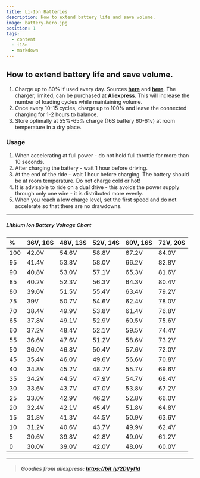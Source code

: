 ```yaml
---
title: Li-Ion Batteries
description: How to extend battery life and save volume.
image: battery-hero.jpg
position: 1
tags:
  - content
  - i18n
  - markdown
---
```


## How to extend battery life and save volume.

<markdown-image class="hero-image my-5" src="battery-hero.jpg" alt="Li-Ion Batteries"></markdown-image>

1. Charge up to 80% if used every day. Sources [**here**](https://batteryuniversity.com/learn/article/how_to_prolong_lithium_based_batteries) and [**here**](https://www.instructables.com/How-to-Prolong-the-Life-of-an-18650-Battery/). The charger, limited, can be purchased at [**Aliexpress**](https://www.aliexpress.com/item/4000138792318.html). This will increase the number of loading cycles while maintaining volume.
2. Once every 10-15 cycles, charge up to 100% and leave the connected charging for 1-2 hours to balance.
3. Store optimally at 55%-65% charge (16S battery 60-61v) at room temperature in a dry place.

<div class="w-100 text-center my-5">
  <markdown-image class="mb-3" src="battery/bat1.jpg" alt="Li-Ion Batteries"></markdown-image>
  <markdown-image src="battery/bat3.jpg" alt="Li-Ion Batteries"></markdown-image>
</div>

### Usage

1. When accelerating at full power - do not hold full throttle for more than 10 seconds.
2. After charging the battery - wait 1 hour before driving.
3. At the end of the ride - wait 1 hour before charging. The battery should be at room temperature. Do not charge cold or hot!
4. It is advisable to ride on a dual drive - this avoids the power supply through only one wire - it is distributed more evenly.
5. When you reach a low charge level, set the first speed and do not accelerate so that there are no drawdowns.

***

##### **Lithium Ion Battery Voltage Chart**

|**%**|**36V, 10S**|**48V, 13S**|**52V, 14S**|**60V, 16S**|**72V, 20S**|
|:----|:----|:----|:----|:----|:----|
|100|42.0V|54.6V|58.8V|67.2V|84.0V|
|95|41.4V|53.8V|58.0V|66.2V|82.8V|
|90|40.8V|53.0V|57.1V|65.3V|81.6V|
|85|40.2V|52.3V|56.3V|64.3V|80.4V|
|80|39.6V|51.5V|55.4V|63.4V|79.2V|
|75|39V|50.7V|54.6V|62.4V|78.0V|
|70|38.4V|49.9V|53.8V|61.4V|76.8V|
|65|37.8V|49.1V|52.9V|60.5V|75.6V|
|60|37.2V|48.4V|52.1V|59.5V|74.4V|
|55|36.6V|47.6V|51.2V|58.6V|73.2V|
|50|36.0V|46.8V|50.4V|57.6V|72.0V|
|45|35.4V|46.0V|49.6V|56.6V|70.8V|
|40|34.8V|45.2V|48.7V|55.7V|69.6V|
|35|34.2V|44.5V|47.9V|54.7V|68.4V|
|30|33.6V|43.7V|47.0V|53.8V|67.2V|
|25|33.0V|42.9V|46.2V|52.8V|66.0V|
|20|32.4V|42.1V|45.4V|51.8V|64.8V|
|15|31.8V|41.3V|44.5V|50.9V|63.6V|
|10|31.2V|40.6V|43.7V|49.9V|62.4V|
|5|30.6V|39.8V|42.8V|49.0V|61.2V|
|0|30.0V|39.0V|42.0V|48.0V|60.0V|

***

> ##### Goodies from aliexpress: https://bit.ly/2DVyl1d